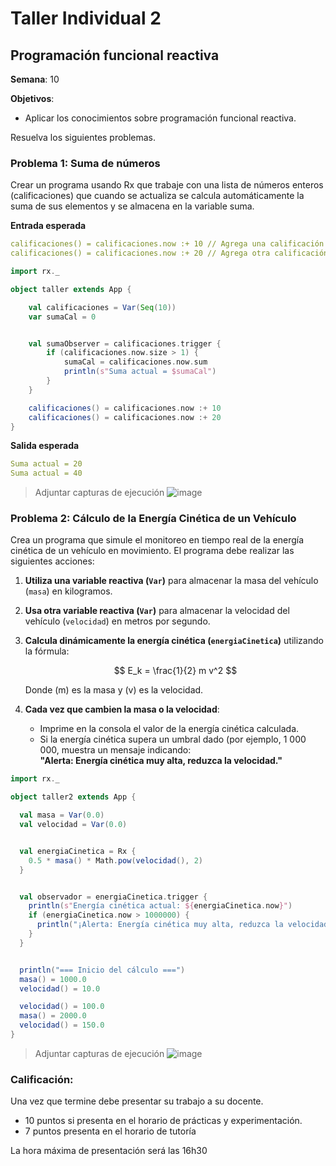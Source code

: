 # Taller Individual  2
## Programación funcional reactiva

**Semana**: 10

**Objetivos**:

- Aplicar los conocimientos sobre programación funcional reactiva.

Resuelva los siguientes problemas.

### Problema 1: Suma de números

Crear un programa usando Rx que trabaje con una lista de números enteros (calificaciones) que cuando se actualiza se calcula automáticamente la suma de sus elementos y se almacena en la variable suma.

**Entrada esperada**
```yaml
calificaciones() = calificaciones.now :+ 10 // Agrega una calificación
calificaciones() = calificaciones.now :+ 20 // Agrega otra calificación
```
```scala
import rx._

object taller extends App {

    val calificaciones = Var(Seq(10))
    var sumaCal = 0


    val sumaObserver = calificaciones.trigger {
        if (calificaciones.now.size > 1) {
            sumaCal = calificaciones.now.sum
            println(s"Suma actual = $sumaCal")
        }
    }

    calificaciones() = calificaciones.now :+ 10
    calificaciones() = calificaciones.now :+ 20
}
```

**Salida esperada**
```yaml
Suma actual = 20
Suma actual = 40
```

> Adjuntar capturas de ejecución
![image](https://github.com/user-attachments/assets/fe2c8359-86d2-402b-b094-3821dda0d692)

### Problema 2: Cálculo de la Energía Cinética de un Vehículo

Crea un programa que simule el monitoreo en tiempo real de la energía cinética de un vehículo en movimiento. El programa debe realizar las siguientes acciones:

1. **Utiliza una variable reactiva (`Var`)** para almacenar la masa del vehículo (`masa`) en kilogramos.
2. **Usa otra variable reactiva (`Var`)** para almacenar la velocidad del vehículo (`velocidad`) en metros por segundo.
3. **Calcula dinámicamente la energía cinética (`energiaCinetica`)** utilizando la fórmula:

   $$
   E_k = \frac{1}{2} m v^2
   $$

   Donde \(m\) es la masa y \(v\) es la velocidad.

4. **Cada vez que cambien la masa o la velocidad**:
   - Imprime en la consola el valor de la energía cinética calculada.
   - Si la energía cinética supera un umbral dado (por ejemplo, 1 000 000, muestra un mensaje indicando:  
     **"Alerta: Energía cinética muy alta, reduzca la velocidad."**
```scala
import rx._

object taller2 extends App {

  val masa = Var(0.0)
  val velocidad = Var(0.0)


  val energiaCinetica = Rx {
    0.5 * masa() * Math.pow(velocidad(), 2)
  }


  val observador = energiaCinetica.trigger {
    println(s"Energía cinética actual: ${energiaCinetica.now}")
    if (energiaCinetica.now > 1000000) {
      println("¡Alerta: Energía cinética muy alta, reduzca la velocidad!")
    }
  }


  println("=== Inicio del cálculo ===")
  masa() = 1000.0
  velocidad() = 10.0

  velocidad() = 100.0
  masa() = 2000.0
  velocidad() = 150.0
}
```
> Adjuntar capturas de ejecución
![image](https://github.com/user-attachments/assets/981a91af-a170-43d7-9e23-e0118c380fd3)

### Calificación:

Una vez que termine debe presentar su trabajo a su docente.

- 10 puntos si presenta en el horario de prácticas y experimentación.
- 7 puntos presenta en el horario de tutoría

La hora máxima de presentación será las 16h30
